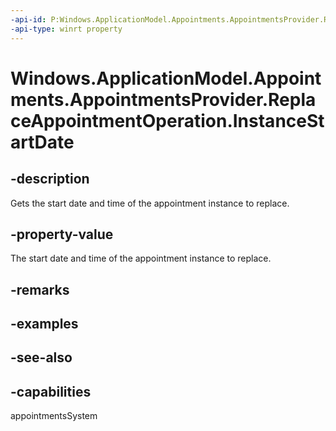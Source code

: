 ```yaml
---
-api-id: P:Windows.ApplicationModel.Appointments.AppointmentsProvider.ReplaceAppointmentOperation.InstanceStartDate
-api-type: winrt property
---
```


<!-- Property syntax
public Windows.Foundation.IReference<Windows.Foundation.DateTime> InstanceStartDate { get; }
-->

# Windows.ApplicationModel.Appointments.AppointmentsProvider.ReplaceAppointmentOperation.InstanceStartDate

## -description
Gets the start date and time of the appointment instance to replace.

## -property-value
The start date and time of the appointment instance to replace.

## -remarks

## -examples

## -see-also

## -capabilities
appointmentsSystem
